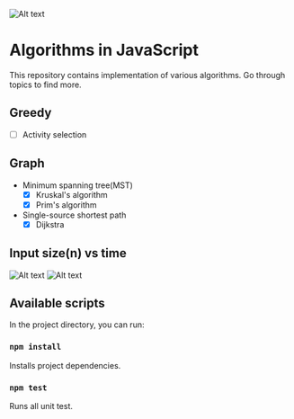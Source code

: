 ![Alt text](/topics.png "Topics")

# Algorithms in JavaScript

This repository contains implementation of various algorithms.
Go through topics to find more.

## Greedy

- [ ] Activity selection

## Graph

- Minimum spanning tree(MST)
    - [X] Kruskal's algorithm
    - [X] Prim's algorithm

- Single-source shortest path
    - [X] Dijkstra 

## Input size(n) vs time
![Alt text](/order.png "order-of-growth")
![Alt text](/time-complexities.png "rate-of-growth")

## Available scripts

In the project directory, you can run:

### `npm install`
Installs project dependencies.

### `npm test`

Runs all unit test.
